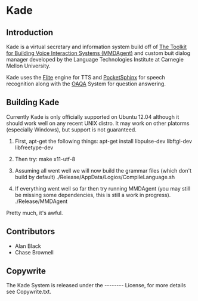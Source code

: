 # Kade

## Introduction

Kade is a virtual secretary and information system build off of [The Toolkit for Building Voice Interaction Systems (MMDAgent)](http://www.mmdagent.jp/) and custom buit dialog manager developed by the Language Technologies Institute at Carnegie Mellon University.

Kade uses the [Flite](http://www.speech.cs.cmu.edu/flite/) engine for TTS and [PocketSphinx](http://cmusphinx.sourceforge.net/) for speech recognition along with the [OAQA](https://mu.lti.cs.cmu.edu/trac/oaqa2.0/) System for question answering.

## Building Kade

Currently Kade is only officially supported on Ubuntu 12.04 although it should work well on any recent UNIX distro. It may work on other platorms (especially Windows), but support is not guaranteed.

1.  First, apt-get the following things:
        apt-get install libpulse-dev libftgl-dev libfreetype-dev

2.  Then try:
        make x11-utf-8
3.  Assuming all went well we will now build the grammar files (which don't build by default)
        ./Release/AppData/Logios/CompileLanguage.sh
4.  If everything went well so far then try running MMDAgent (you may still be missing some dependencies, this is still a work in progress).
        ./Release/MMDAgent

Pretty much, it's awful.

## Contributors

 - Alan Black
 - Chase Brownell

## Copywrite

The Kade System is released under the -------- License, for more details see Copywrite.txt.
